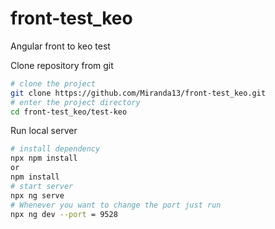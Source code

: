 # front-test_keo
Angular front to keo test

Clone repository from git

```bash
# clone the project
git clone https://github.com/Miranda13/front-test_keo.git
# enter the project directory
cd front-test_keo/test-keo
```
Run local server
```bash
# install dependency
npx npm install
or
npm install
# start server
npx ng serve
# Whenever you want to change the port just run
npx ng dev --port = 9528
```
